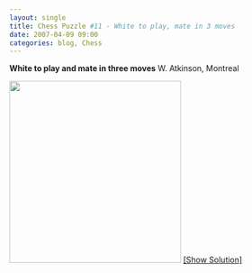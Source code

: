 ```yaml
---
layout: single
title: Chess Puzzle #11 - White to play, mate in 3 moves
date: 2007-04-09 09:00
categories: blog, Chess
---
```

<strong>White to play and mate in three moves</strong>
W. Atkinson, Montreal

<a href="/?p=174">
<img src="http://www.abluestar.com/scripts/chess_image.php?ff=7b/1N3B2/3K1k2/5pN1/5P2/8/8/8" height="323" width="305" /></a>
<!--more--><a href="javascript:ReverseContentDisplay('chess_solution')">[Show Solution]</a>
<p id="chess_solution" style="clear: both; padding: 5px; display: none">1. Kd7 Kg7 2. Ktd6</p>
